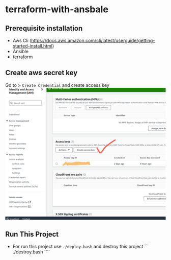 # terraform-with-ansbale
## Prerequisite installation
* Aws Cli (https://docs.aws.amazon.com/cli/latest/userguide/getting-started-install.html)
* Ansible 
* terraform
## Create aws secret key
Go to > `` Create Credential `` and create access key
![Alt text](https://github.com/deepchain-labs/terraform-with-ansbale/blob/main/Screenshot%20from%202023-10-06%2015-48-15.png)
## Run This Project
* For run this project use ``` ./deploy.bash ``` and destroy this project ``` ./destroy.bash ```` 
